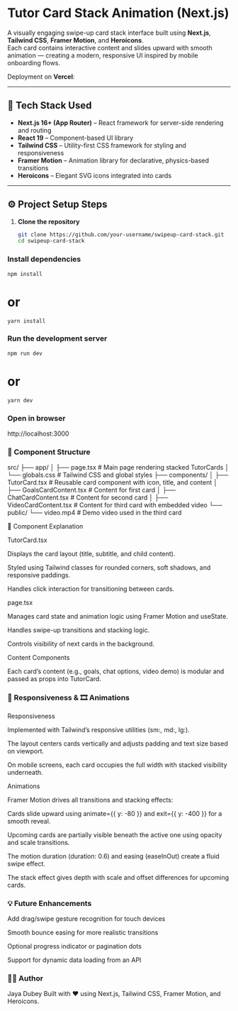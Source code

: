 # Tutor Card Stack Animation (Next.js)

A visually engaging swipe-up card stack interface built using **Next.js**, **Tailwind CSS**, **Framer Motion**, and **Heroicons**.  
Each card contains interactive content and slides upward with smooth animation — creating a modern, responsive UI inspired by mobile onboarding flows.

Deployment on **Vercel**:  

---

## 🧩 Tech Stack Used

- **Next.js 16+ (App Router)** – React framework for server-side rendering and routing  
- **React 19** – Component-based UI library  
- **Tailwind CSS** – Utility-first CSS framework for styling and responsiveness  
- **Framer Motion** – Animation library for declarative, physics-based transitions  
- **Heroicons** – Elegant SVG icons integrated into cards  

---

## ⚙️ Project Setup Steps

1. **Clone the repository**
   ```bash
   git clone https://github.com/your-username/swipeup-card-stack.git
   cd swipeup-card-stack
   ```
### Install dependencies
```
npm install
```
# or
```
yarn install
```

### Run the development server
```
npm run dev
```
# or
```
yarn dev
```

### Open in browser

http://localhost:3000

### 🧱 Component Structure
src/
├── app/
│   ├── page.tsx             # Main page rendering stacked TutorCards
│   └── globals.css          # Tailwind CSS and global styles
├── components/
│   ├── TutorCard.tsx        # Reusable card component with icon, title, and content
│   ├── GoalsCardContent.tsx # Content for first card
│   ├── ChatCardContent.tsx  # Content for second card
│   ├── VideoCardContent.tsx # Content for third card with embedded video
└── public/
    └── video.mp4            # Demo video used in the third card

🧠 Component Explanation

TutorCard.tsx

Displays the card layout (title, subtitle, and child content).

Styled using Tailwind classes for rounded corners, soft shadows, and responsive paddings.

Handles click interaction for transitioning between cards.

page.tsx

Manages card state and animation logic using Framer Motion and useState.

Handles swipe-up transitions and stacking logic.

Controls visibility of next cards in the background.

Content Components

Each card’s content (e.g., goals, chat options, video demo) is modular and passed as props into TutorCard.

### 📱 Responsiveness & 🎞️ Animations
Responsiveness

Implemented with Tailwind’s responsive utilities (sm:, md:, lg:).

The layout centers cards vertically and adjusts padding and text size based on viewport.

On mobile screens, each card occupies the full width with stacked visibility underneath.

Animations

Framer Motion drives all transitions and stacking effects:

Cards slide upward using animate={{ y: -80 }} and exit={{ y: -400 }} for a smooth reveal.

Upcoming cards are partially visible beneath the active one using opacity and scale transitions.

The motion duration (duration: 0.6) and easing (easeInOut) create a fluid swipe effect.

The stack effect gives depth with scale and offset differences for upcoming cards.

### 💡 Future Enhancements

Add drag/swipe gesture recognition for touch devices

Smooth bounce easing for more realistic transitions

Optional progress indicator or pagination dots

Support for dynamic data loading from an API

### 👩‍💻 Author

Jaya Dubey
Built with ❤️ using Next.js, Tailwind CSS, Framer Motion, and Heroicons.

